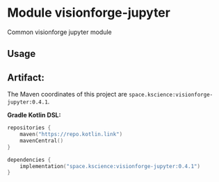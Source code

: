 # Module visionforge-jupyter

Common visionforge jupyter module

## Usage

## Artifact:

The Maven coordinates of this project are `space.kscience:visionforge-jupyter:0.4.1`.

**Gradle Kotlin DSL:**
```kotlin
repositories {
    maven("https://repo.kotlin.link")
    mavenCentral()
}

dependencies {
    implementation("space.kscience:visionforge-jupyter:0.4.1")
}
```
